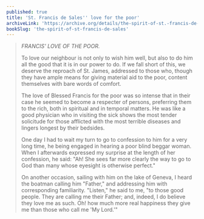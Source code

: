 ```yaml
---
published: true
title: 'St. Francis de Sales'' love for the poor'
archiveLink: 'https://archive.org/details/the-spirit-of-st.-francis-de-sales/page/138?view=theater'
bookSlug: 'the-spirit-of-st-francis-de-sales'
---
```


> *FRANCIS' LOVE OF THE POOR.*
> 
> To love our neighbour is not only to wish him well, but also to do him all the good that it is in our power to do. If we fall short of this, we deserve the reproach of St. James, addressed to those who, though they have ample means for giving material aid to the poor, content themselves with bare words of comfort.
> 
> The love of Blessed Francis for the poor was so intense that in their case he seemed to become a respecter of persons, preferring them to the rich, both in spiritual and in temporal matters. He was like a good physician who in visiting the sick shows the most tender solicitude for those afflicted with the most terrible diseases and lingers longest by their bedsides.
> 
> One day I had to wait my turn to go to confession to him for a very long time, he being engaged in hearing a poor blind beggar woman. When I afterwards expressed my surprise at the length of her confession, he said: "Ah! She sees far more clearly the way to go to God than many whose eyesight is otherwise perfect."
> 
> On another occasion, sailing with him on the lake of Geneva, I heard the boatman calling him "Father," and addressing him with corresponding familiarity. "Listen," he said to me, "to those good people. They are calling me their Father; and, indeed, I do believe they love me as such. Oh! how much more real happiness they give me than those who call me 'My Lord.'"

